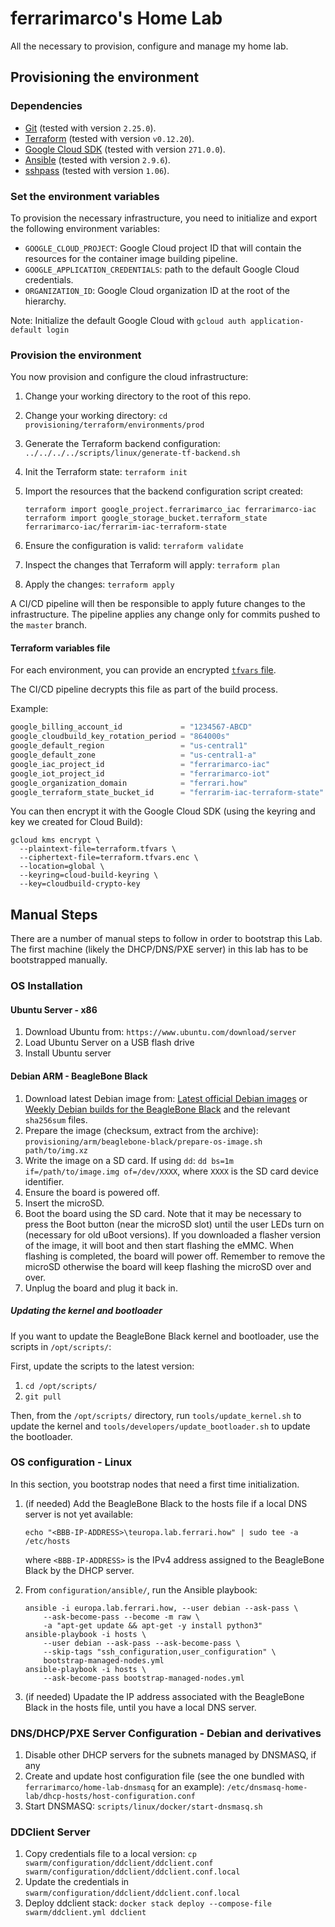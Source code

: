 # ferrarimarco's Home Lab

All the necessary to provision, configure and manage my home lab.

## Provisioning the environment

### Dependencies

- [Git](https://git-scm.com/) (tested with version `2.25.0`).
- [Terraform](https://www.terraform.io/) (tested with version `v0.12.20`).
- [Google Cloud SDK](https://cloud.google.com/sdk) (tested with version `271.0.0`).
- [Ansible](https://www.ansible.com/) (tested with version `2.9.6`).
- [sshpass](https://linux.die.net/man/1/sshpass) (tested with version `1.06`).

### Set the environment variables

To provision the necessary infrastructure, you need to initialize and export
the following environment variables:

- `GOOGLE_CLOUD_PROJECT`: Google Cloud project ID that will contain the
  resources for the container image building pipeline.
- `GOOGLE_APPLICATION_CREDENTIALS`: path to the default Google Cloud credentials.
- `ORGANIZATION_ID`: Google Cloud organization ID at the root of the hierarchy.

Note: Initialize the default Google Cloud with `gcloud auth application-default login`

### Provision the environment

You now provision and configure the cloud infrastructure:

1. Change your working directory to the root of this repo.
1. Change your working directory: `cd provisioning/terraform/environments/prod`
1. Generate the Terraform backend configuration: `../../../../scripts/linux/generate-tf-backend.sh`
1. Init the Terraform state: `terraform init`
1. Import the resources that the backend configuration script created:

    ```shell
    terraform import google_project.ferrarimarco_iac ferrarimarco-iac
    terraform import google_storage_bucket.terraform_state ferrarimarco-iac/ferrarim-iac-terraform-state
    ```

1. Ensure the configuration is valid: `terraform validate`
1. Inspect the changes that Terraform will apply: `terraform plan`
1. Apply the changes: `terraform apply`

A CI/CD pipeline will then be responsible to apply future changes to the infrastructure.
The pipeline applies any change only for commits pushed to the `master` branch.

#### Terraform variables file

For each environment, you can provide an encrypted
[`tfvars` file](https://www.terraform.io/docs/configuration/variables.html#assigning-values-to-root-module-variables).

The CI/CD pipeline decrypts this file as part of the build process.

Example:

```terraform
google_billing_account_id             = "1234567-ABCD"
google_cloudbuild_key_rotation_period = "864000s"
google_default_region                 = "us-central1"
google_default_zone                   = "us-central1-a"
google_iac_project_id                 = "ferrarimarco-iac"
google_iot_project_id                 = "ferrarimarco-iot"
google_organization_domain            = "ferrari.how"
google_terraform_state_bucket_id      = "ferrarim-iac-terraform-state"
```

You can then encrypt it with the Google Cloud SDK
(using the keyring and key we created for Cloud Build):

```shell
gcloud kms encrypt \
  --plaintext-file=terraform.tfvars \
  --ciphertext-file=terraform.tfvars.enc \
  --location=global \
  --keyring=cloud-build-keyring \
  --key=cloudbuild-crypto-key
```

## Manual Steps

There are a number of manual steps to follow in order to bootstrap this Lab.
The first machine (likely the DHCP/DNS/PXE server) in this lab has to be
bootstrapped manually.

### OS Installation

#### Ubuntu Server - x86

1. Download Ubuntu from: `https://www.ubuntu.com/download/server`
1. Load Ubuntu Server on a USB flash drive
1. Install Ubuntu server

#### Debian ARM - BeagleBone Black

1. Download latest Debian image from:
[Latest official Debian images](http://beagleboard.org/latest-images)
or
[Weekly Debian builds for the BeagleBone Black](https://elinux.org/Beagleboard:BeagleBoneBlack_Debian#Debian_Releases)
and the relevant `sha256sum` files.
1. Prepare the image (checksum, extract from the archive):
`provisioning/arm/beaglebone-black/prepare-os-image.sh path/to/img.xz`
1. Write the image on a SD card. If using `dd`:
`dd bs=1m if=/path/to/image.img of=/dev/XXXX`,
where `XXXX` is the SD card device identifier.
1. Ensure the board is powered off.
1. Insert the microSD.
1. Boot the board using the SD card.
Note that it may be necessary to press the Boot button
(near the microSD slot) until the user LEDs turn on (necessary for old uBoot
versions).
   If you downloaded a flasher version of the image, it will boot and then
   start flashing the eMMC. When flashing is completed, the board will power off.
   Remember to remove the microSD otherwise the board will keep flashing the
   microSD over and over.
1. Unplug the board and plug it back in.

##### Updating the kernel and bootloader

If you want to update the BeagleBone Black kernel and bootloader, use the
scripts in `/opt/scripts/`:

First, update the scripts to the latest version:

1. `cd /opt/scripts/`
1. `git pull`

Then, from the `/opt/scripts/` directory, run `tools/update_kernel.sh` to
update the kernel and `tools/developers/update_bootloader.sh` to update the
bootloader.

### OS configuration - Linux

In this section, you bootstrap nodes that need a first time initialization.

1. (if needed) Add the BeagleBone Black to the hosts file if a local DNS server
    is not yet available:

    ```shell
    echo "<BBB-IP-ADDRESS>\teuropa.lab.ferrari.how" | sudo tee -a /etc/hosts
    ```

    where `<BBB-IP-ADDRESS>` is the IPv4 address assigned to
    the BeagleBone Black by the DHCP server.

1. From `configuration/ansible/`, run the Ansible playbook:

    ```shell
    ansible -i europa.lab.ferrari.how, --user debian --ask-pass \
        --ask-become-pass --become -m raw \
        -a "apt-get update && apt-get -y install python3"
    ansible-playbook -i hosts \
        --user debian --ask-pass --ask-become-pass \
        --skip-tags "ssh_configuration,user_configuration" \
        bootstrap-managed-nodes.yml
    ansible-playbook -i hosts \
        --ask-become-pass bootstrap-managed-nodes.yml
    ```

1. (if needed) Upadate the IP address associated with the BeagleBone Black
    in the hosts file, until you have a local DNS server.

### DNS/DHCP/PXE Server Configuration - Debian and derivatives

1. Disable other DHCP servers for the subnets managed by DNSMASQ, if any
1. Create and update host configuration file (see the one bundled with
`ferrarimarco/home-lab-dnsmasq` for an example):
`/etc/dnsmasq-home-lab/dhcp-hosts/host-configuration.conf`
1. Start DNSMASQ: `scripts/linux/docker/start-dnsmasq.sh`

### DDClient Server

1. Copy credentials file to a local version:
`cp swarm/configuration/ddclient/ddclient.conf swarm/configuration/ddclient/ddclient.conf.local`
1. Update the credentials in `swarm/configuration/ddclient/ddclient.conf.local`
1. Deploy ddclient stack:
`docker stack deploy --compose-file swarm/ddclient.yml ddclient`

